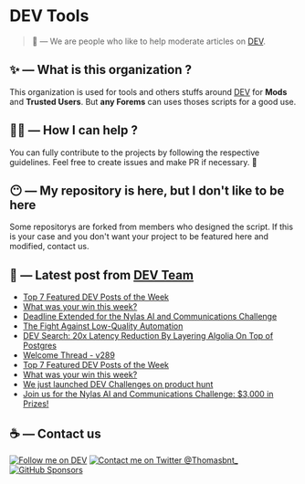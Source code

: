 # DEV Tools

> 🔧 — We are people who like to help moderate articles on [DEV](https://dev.to).

## ✨ — What is this organization ?

This organization is used for tools and others stuffs around [DEV](https://dev.to) for **Mods** and **Trusted Users**. But __any Forems__ can uses thoses scripts for a good use.


## 💪🏼 — How I can help ?

You can fully contribute to the projects by following the respective guidelines. Feel free to create issues and make PR if necessary. 🎉

## 😶 — My repository is here, but I don't like to be here

Some repositorys are forked from members who designed the script. If this is your case and you don't want your project to be featured here and modified, contact us.

## 📝 — Latest post from [DEV Team](https://dev.to/devteam)

<!-- BLOG-POST-LIST:START -->
- [Top 7 Featured DEV Posts of the Week](https://dev.to/devteam/top-7-featured-dev-posts-of-the-week-k9b)
- [What was your win this week?](https://dev.to/devteam/what-was-your-win-this-week-41l0)
- [Deadline Extended for the Nylas AI and Communications Challenge](https://dev.to/devteam/deadline-extended-for-the-nylas-ai-and-communications-challenge-3h1j)
- [The Fight Against Low-Quality Automation](https://dev.to/devteam/the-fight-against-low-quality-automation-3p7f)
- [DEV Search: 20x Latency Reduction By Layering Algolia On Top of Postgres](https://dev.to/devteam/dev-search-20x-latency-reduction-by-layering-algolia-on-top-of-postgres-3845)
- [Welcome Thread - v289](https://dev.to/devteam/welcome-thread-v289-2ep7)
- [Top 7 Featured DEV Posts of the Week](https://dev.to/devteam/top-7-featured-dev-posts-of-the-week-3hng)
- [What was your win this week?](https://dev.to/devteam/what-was-your-win-this-week-1pma)
- [We just launched DEV Challenges on product hunt](https://dev.to/devteam/we-just-launched-dev-challenges-on-product-hunt-1bo3)
- [Join us for the Nylas AI and Communications Challenge: $3,000 in Prizes!](https://dev.to/devteam/join-us-for-the-nylas-ai-and-communications-challenge-3000-in-prizes-3dnm)
<!-- BLOG-POST-LIST:END -->


## ☕ — Contact us

[![Follow me on DEV](https://img.shields.io/badge/dev.to-%2308090A.svg?&style=for-the-badge&logo=dev.to&logoColor=white&alt=devto)](https://dev.to/thomasbnt)
[![Contact me on Twitter @Thomasbnt_](https://img.shields.io/badge/Contact%20me%20on%20Twitter-%231DA1F2.svg?&style=for-the-badge&logo=twitter&logoColor=white&alt=twitter)](https://twitter.com/messages/1142357270-1142357270?text=Hello,%20I%20contact%20you%20from%20devtotools%20&recipient_id=1142357270) [![GitHub Sponsors](https://img.shields.io/badge/Sponsor%20me-%23EA54AE.svg?&style=for-the-badge&logo=github-sponsors&logoColor=white)](https://github.com/sponsors/thomasbnt)



